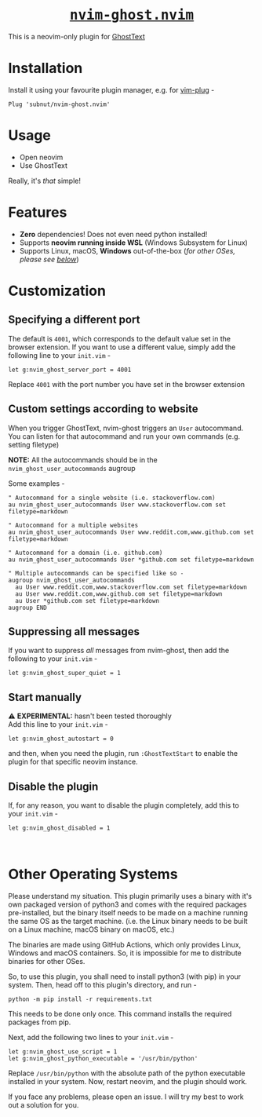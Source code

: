 <h1 align="center"><b><u><tt>nvim-ghost.nvim</tt></u></b></h1>

This is a neovim-only plugin for
[GhostText](https://github.com/GhostText/GhostText)

# Installation

Install it using your favourite plugin manager, e.g. for [vim-plug](https://github.com/junegunn/vim-plug) -

```vim
Plug 'subnut/nvim-ghost.nvim'
```

# Usage

- Open neovim
- Use GhostText

Really, it's _that_ simple!

# Features

- **Zero** dependencies! Does not even need python installed!
- Supports **neovim running inside WSL** (Windows Subsystem for Linux)
- Supports Linux, macOS, **Windows** out-of-the-box (_for other OSes, please see [below](#other_oses)_)

# Customization

## Specifying a different port

The default is `4001`, which corresponds to the default value set in the browser
extension. If you want to use a different value, simply add the following line
to your `init.vim` -

```vim
let g:nvim_ghost_server_port = 4001
```

Replace `4001` with the port number you have set in the browser extension

## Custom settings according to website

When you trigger GhostText, nvim-ghost triggers an `User` autocommand. You can
listen for that autocommand and run your own commands (e.g. setting filetype)

**NOTE:** All the autocommands should be in the `nvim_ghost_user_autocommands`
augroup

Some examples -

```vim
" Autocommand for a single website (i.e. stackoverflow.com)
au nvim_ghost_user_autocommands User www.stackoverflow.com set filetype=markdown

" Autocommand for a multiple websites
au nvim_ghost_user_autocommands User www.reddit.com,www.github.com set filetype=markdown

" Autocommand for a domain (i.e. github.com)
au nvim_ghost_user_autocommands User *github.com set filetype=markdown

" Multiple autocommands can be specified like so -
augroup nvim_ghost_user_autocommands
  au User www.reddit.com,www.stackoverflow.com set filetype=markdown
  au User www.reddit.com,www.github.com set filetype=markdown
  au User *github.com set filetype=markdown
augroup END
```

## Suppressing all messages

If you want to suppress _all_ messages from nvim-ghost, then add the following
to your `init.vim` -
```vim
let g:nvim_ghost_super_quiet = 1
```

## Start manually
:warning: **EXPERIMENTAL:** hasn't been tested thoroughly  
Add this line to your `init.vim` -
```vim
let g:nvim_ghost_autostart = 0
```
and then, when you need the plugin, run `:GhostTextStart` to enable the plugin for that specific neovim instance.

## Disable the plugin
If, for any reason, you want to disable the plugin completely, add this to your `init.vim` -
```vim
let g:nvim_ghost_disabled = 1
```
<br>

<h1 id="other_oses">Other Operating Systems</h1>
Please understand my situation. This plugin primarily uses a binary with it's
own packaged version of python3 and comes with the required packages
pre-installed, but the binary itself needs to be made on a machine running the
same OS as the target machine. (i.e. the Linux binary needs to be built on a
Linux machine, macOS binary on macOS, etc.)

The binaries are made using GitHub Actions, which only provides Linux, Windows
and macOS containers. So, it is impossible for me to distribute binaries for
other OSes.

So, to use this plugin, you shall need to install python3 (with pip) in your
system. Then, head off to this plugin's directory, and run -
```
python -m pip install -r requirements.txt
```
This needs to be done only once. This command installs the required packages
from pip.

Next, add the following two lines to your `init.vim` -
```vim
let g:nvim_ghost_use_script = 1
let g:nvim_ghost_python_executable = '/usr/bin/python'
```
Replace `/usr/bin/python` with the absolute path of the python executable
installed in your system. Now, restart neovim, and the plugin should work.

If you face any problems, please open an issue. I will try my best to work out
a solution for you.
